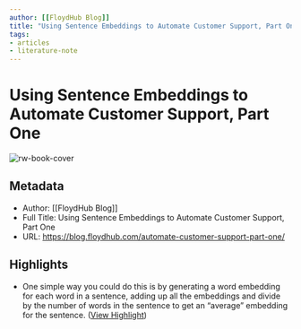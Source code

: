 ```yaml
---
author: [[FloydHub Blog]]
title: "Using Sentence Embeddings to Automate Customer Support, Part One"
tags: 
- articles
- literature-note
---
```

# Using Sentence Embeddings to Automate Customer Support, Part One

![rw-book-cover](https://images.unsplash.com/photo-1518351004844-2eae75c25577?ixlib=rb-1.2.1&q=80&fm=jpg&crop=entropy&cs=tinysrgb&w=1080&fit=max&ixid=eyJhcHBfaWQiOjExNzczfQ)

## Metadata
- Author: [[FloydHub Blog]]
- Full Title: Using Sentence Embeddings to Automate Customer Support, Part One
- URL: https://blog.floydhub.com/automate-customer-support-part-one/

## Highlights
- One simple way you could do this is by generating a word embedding for each word in a sentence, adding up all the embeddings and divide by the number of words in the sentence to get an “average” embedding for the sentence. ([View Highlight](https://read.readwise.io/read/01gtc1v2zv69wwpcxhrzsdt5r1))
